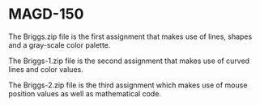 # MAGD-150

The Briggs.zip file is the first assignment that makes use of lines, shapes and a gray-scale color palette.

The Briggs-1.zip file is the second assignment that makes use of curved lines and color values.

The Briggs-2.zip file is the third assignment which makes use of mouse position values as well as mathematical code.
